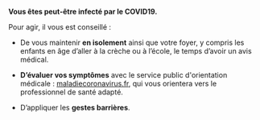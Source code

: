 **Vous êtes peut-être infecté par le COVID19.**

Pour agir, il vous est conseillé :

* De vous maintenir **en isolement** ainsi que votre foyer, y compris les enfants en âge d’aller à la crèche ou à l’école, le temps d’avoir un avis médical.

* **D’évaluer vos symptômes** avec le service public d'orientation médicale : [maladiecoronavirus.fr](https://www.gouvernement.fr/info-coronavirus/orientation-medicale), qui vous orientera vers le professionnel de santé adapté.

* D’appliquer les **gestes barrières**.
